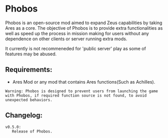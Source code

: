 Phobos
====

Phobos is an open-source mod aimed to expand Zeus capabilities by taking Ares as a core. The objective of Phobos is to provide extra functionalities as well as speed up the process in mission making for users without any dependence on other clients or server running extra mods.

It currently is not recommeneded for 'public server' play as some of features may be abused.

## Requirements:

* Ares Mod or any mod that contains Ares functions(Such as Achilles).
```
Warning: Phobos is designed to prevent users from launching the game with Phobos, if required function source is not found, to avoid unexpected behaviors.
```
## Changelog:
```
v0.5.0:
   Release of Phobos.
```
